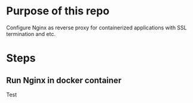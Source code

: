# Purpose of this repo
Configure Nginx as reverse proxy for containerized applications with SSL termination and etc.

# Steps
## Run Nginx in docker container
Test
